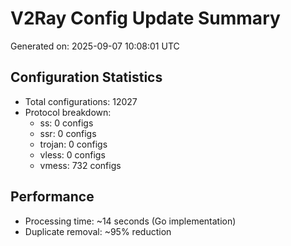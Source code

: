 # V2Ray Config Update Summary
Generated on: 2025-09-07 10:08:01 UTC

## Configuration Statistics
- Total configurations: 12027
- Protocol breakdown:
  - ss: 0 configs
  - ssr: 0 configs
  - trojan: 0 configs
  - vless: 0 configs
  - vmess: 732 configs

## Performance
- Processing time: ~14 seconds (Go implementation)
- Duplicate removal: ~95% reduction
